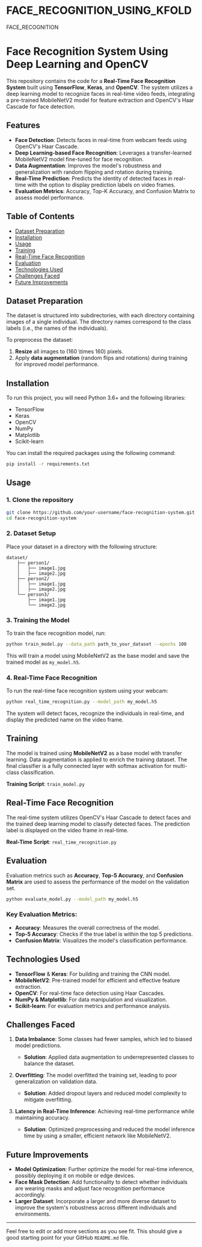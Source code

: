 # FACE_RECOGNITION_USING_KFOLD
FACE_RECOGNITION 
# Face Recognition System Using Deep Learning and OpenCV

This repository contains the code for a **Real-Time Face Recognition System** built using **TensorFlow**, **Keras**, and **OpenCV**. The system utilizes a deep learning model to recognize faces in real-time video feeds, integrating a pre-trained MobileNetV2 model for feature extraction and OpenCV's Haar Cascade for face detection.

## Features
- **Face Detection**: Detects faces in real-time from webcam feeds using OpenCV's Haar Cascade.
- **Deep Learning-based Face Recognition**: Leverages a transfer-learned MobileNetV2 model fine-tuned for face recognition.
- **Data Augmentation**: Improves the model's robustness and generalization with random flipping and rotation during training.
- **Real-Time Prediction**: Predicts the identity of detected faces in real-time with the option to display prediction labels on video frames.
- **Evaluation Metrics**: Accuracy, Top-K Accuracy, and Confusion Matrix to assess model performance.

## Table of Contents
- [Dataset Preparation](#dataset-preparation)
- [Installation](#installation)
- [Usage](#usage)
- [Training](#training)
- [Real-Time Face Recognition](#real-time-face-recognition)
- [Evaluation](#evaluation)
- [Technologies Used](#technologies-used)
- [Challenges Faced](#challenges-faced)
- [Future Improvements](#future-improvements)

## Dataset Preparation
The dataset is structured into subdirectories, with each directory containing images of a single individual. The directory names correspond to the class labels (i.e., the names of the individuals).

To preprocess the dataset:
1. **Resize** all images to \(160 \times 160\) pixels.
2. Apply **data augmentation** (random flips and rotations) during training for improved model performance.

## Installation
To run this project, you will need Python 3.6+ and the following libraries:
- TensorFlow
- Keras
- OpenCV
- NumPy
- Matplotlib
- Scikit-learn

You can install the required packages using the following command:
```bash
pip install -r requirements.txt
```

## Usage

### 1. Clone the repository
```bash
git clone https://github.com/your-username/face-recognition-system.git
cd face-recognition-system
```

### 2. Dataset Setup
Place your dataset in a directory with the following structure:
```
dataset/
    ├── person1/
    │   ├── image1.jpg
    │   ├── image2.jpg
    ├── person2/
    │   ├── image1.jpg
    │   ├── image2.jpg
    └── person3/
        ├── image1.jpg
        └── image2.jpg
```

### 3. Training the Model
To train the face recognition model, run:
```bash
python train_model.py --data_path path_to_your_dataset --epochs 100
```
This will train a model using MobileNetV2 as the base model and save the trained model as `my_model.h5`.

### 4. Real-Time Face Recognition
To run the real-time face recognition system using your webcam:
```bash
python real_time_recognition.py --model_path my_model.h5
```
The system will detect faces, recognize the individuals in real-time, and display the predicted name on the video frame.

## Training
The model is trained using **MobileNetV2** as a base model with transfer learning. Data augmentation is applied to enrich the training dataset. The final classifier is a fully connected layer with softmax activation for multi-class classification.

**Training Script**: `train_model.py`

## Real-Time Face Recognition
The real-time system utilizes OpenCV's Haar Cascade to detect faces and the trained deep learning model to classify detected faces. The prediction label is displayed on the video frame in real-time.

**Real-Time Script**: `real_time_recognition.py`

## Evaluation
Evaluation metrics such as **Accuracy**, **Top-5 Accuracy**, and **Confusion Matrix** are used to assess the performance of the model on the validation set.

```bash
python evaluate_model.py --model_path my_model.h5
```

### Key Evaluation Metrics:
- **Accuracy**: Measures the overall correctness of the model.
- **Top-5 Accuracy**: Checks if the true label is within the top 5 predictions.
- **Confusion Matrix**: Visualizes the model's classification performance.

## Technologies Used
- **TensorFlow** & **Keras**: For building and training the CNN model.
- **MobileNetV2**: Pre-trained model for efficient and effective feature extraction.
- **OpenCV**: For real-time face detection using Haar Cascades.
- **NumPy & Matplotlib**: For data manipulation and visualization.
- **Scikit-learn**: For evaluation metrics and performance analysis.

## Challenges Faced
1. **Data Imbalance**: Some classes had fewer samples, which led to biased model predictions.
   - **Solution**: Applied data augmentation to underrepresented classes to balance the dataset.
   
2. **Overfitting**: The model overfitted the training set, leading to poor generalization on validation data.
   - **Solution**: Added dropout layers and reduced model complexity to mitigate overfitting.

3. **Latency in Real-Time Inference**: Achieving real-time performance while maintaining accuracy.
   - **Solution**: Optimized preprocessing and reduced the model inference time by using a smaller, efficient network like MobileNetV2.

## Future Improvements
- **Model Optimization**: Further optimize the model for real-time inference, possibly deploying it on mobile or edge devices.
- **Face Mask Detection**: Add functionality to detect whether individuals are wearing masks and adjust face recognition performance accordingly.
- **Larger Dataset**: Incorporate a larger and more diverse dataset to improve the system's robustness across different individuals and environments.

---

Feel free to edit or add more sections as you see fit. This should give a good starting point for your GitHub `README.md` file.
